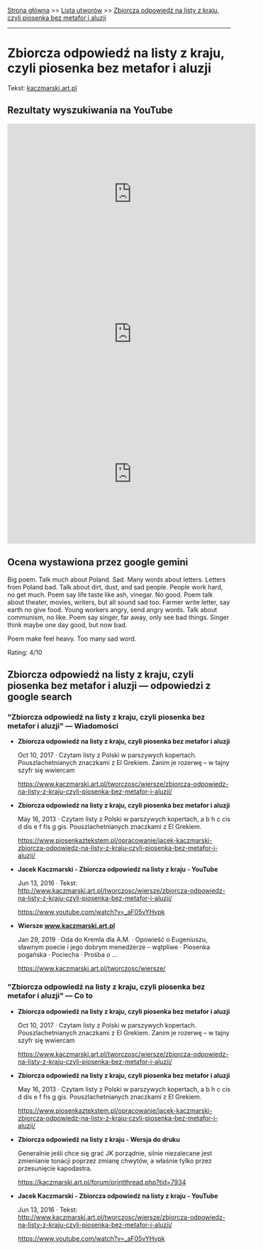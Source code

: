[Strona główna](../index.md) >> [Lista utworów](../list.md) >> [Zbiorcza odpowiedź na listy z kraju, czyli piosenka bez metafor i aluzji](682.md)

---

# Zbiorcza odpowiedź na listy z kraju, czyli piosenka bez metafor i aluzji

Tekst: [kaczmarski.art.pl](https://www.kaczmarski.art.pl/tworczosc/wiersze/zbiorcza-odpowiedz-na-listy-z-kraju-czyli-piosenka-bez-metafor-i-aluzji/)

## Rezultaty wyszukiwania na YouTube

<iframe width="560" height="315" src="https://www.youtube.com/embed/_aF05vYHvpk?si=IdontcarewhotheIRSsendsImnotpayingtaxes" title="YouTube video player" frameborder="0" allow="accelerometer; autoplay; clipboard-write; encrypted-media; gyroscope; picture-in-picture; web-share" referrerpolicy="strict-origin-when-cross-origin" allowfullscreen></iframe>

<iframe width="560" height="315" src="https://www.youtube.com/embed/mY5ovEojuQE?si=IdontcarewhotheIRSsendsImnotpayingtaxes" title="YouTube video player" frameborder="0" allow="accelerometer; autoplay; clipboard-write; encrypted-media; gyroscope; picture-in-picture; web-share" referrerpolicy="strict-origin-when-cross-origin" allowfullscreen></iframe>

<iframe width="560" height="315" src="https://www.youtube.com/embed/cc7KwJ5d1Os?si=IdontcarewhotheIRSsendsImnotpayingtaxes" title="YouTube video player" frameborder="0" allow="accelerometer; autoplay; clipboard-write; encrypted-media; gyroscope; picture-in-picture; web-share" referrerpolicy="strict-origin-when-cross-origin" allowfullscreen></iframe>

## Ocena wystawiona przez google gemini

Big poem. Talk much about Poland. Sad. Many words about letters. Letters from Poland bad. Talk about dirt, dust, and sad people. People work hard, no get much. Poem say life taste like ash, vinegar. No good. Poem talk about theater, movies, writers, but all sound sad too. Farmer write letter, say earth no give food. Young workers angry, send angry words. Talk about communism, no like. Poem say singer, far away, only see bad things. Singer think maybe one day good, but now bad.

Poem make feel heavy. Too many sad word.

Rating: 4/10


## Zbiorcza odpowiedź na listy z kraju, czyli piosenka bez metafor i aluzji — odpowiedzi z google search

### "Zbiorcza odpowiedź na listy z kraju, czyli piosenka bez metafor i aluzji" — Wiadomości

- **Zbiorcza odpowiedź na listy z kraju, czyli piosenka bez metafor i aluzji**

    Oct 10, 2017  ·  Czytam listy z Polski w parszywych kopertach. Pouszlachetnianych znaczkami z El Grekiem. Zanim je rozerwę – w tajny szyfr się wwiercam 

   <https://www.kaczmarski.art.pl/tworczosc/wiersze/zbiorcza-odpowiedz-na-listy-z-kraju-czyli-piosenka-bez-metafor-i-aluzji/>
- **Zbiorcza odpowiedź na listy z kraju, czyli piosenka bez metafor i aluzji**

    May 16, 2013  ·  Czytam listy z Polski w parszywych kopertach, a b h c cis d dis e f fis g gis. Pouszlachetnianych znaczkami z El Grekiem. 

   <https://www.piosenkaztekstem.pl/opracowanie/jacek-kaczmarski-zbiorcza-odpowiedz-na-listy-z-kraju-czyli-piosenka-bez-metafor-i-aluzji/>
- **Jacek Kaczmarski - Zbiorcza odpowiedź na listy z kraju - YouTube**

    Jun 13, 2016  ·  Tekst: http://www.kaczmarski.art.pl/tworczosc/wiersze/zbiorcza-odpowiedz-na-listy-z-kraju-czyli-piosenka-bez-metafor-i-aluzji/ 

   <https://www.youtube.com/watch?v=_aF05vYHvpk>
- **Wiersze www.kaczmarski.art.pl**

    Jan 29, 2019  ·  Oda do Kremla dla A.M. · Opowieść o Eugeniuszu, sławnym poecie i jego dobrym menedżerze – wątpliwe · Piosenka pogańska · Pociecha · Prośba o ... 

   <https://www.kaczmarski.art.pl/tworczosc/wiersze/>

### "Zbiorcza odpowiedź na listy z kraju, czyli piosenka bez metafor i aluzji" — Co to

- **Zbiorcza odpowiedź na listy z kraju, czyli piosenka bez metafor i aluzji**

    Oct 10, 2017  ·  Czytam listy z Polski w parszywych kopertach. Pouszlachetnianych znaczkami z El Grekiem. Zanim je rozerwę – w tajny szyfr się wwiercam 

   <https://www.kaczmarski.art.pl/tworczosc/wiersze/zbiorcza-odpowiedz-na-listy-z-kraju-czyli-piosenka-bez-metafor-i-aluzji/>
- **Zbiorcza odpowiedź na listy z kraju, czyli piosenka bez metafor i aluzji**

    May 16, 2013  ·  Czytam listy z Polski w parszywych kopertach, a b h c cis d dis e f fis g gis. Pouszlachetnianych znaczkami z El Grekiem. 

   <https://www.piosenkaztekstem.pl/opracowanie/jacek-kaczmarski-zbiorcza-odpowiedz-na-listy-z-kraju-czyli-piosenka-bez-metafor-i-aluzji/>
- **Zbiorcza odpowiedź na listy z kraju - Wersja do druku**

    Generalnie jeśli chce się grać JK porządnie, silnie niezalecane jest zmienianie tonacji poprzez zmianę chwytów, a właśnie tylko przez przesunięcie kapodastra. 

   <https://kaczmarski.art.pl/forum/printthread.php?tid=7934>
- **Jacek Kaczmarski - Zbiorcza odpowiedź na listy z kraju - YouTube**

    Jun 13, 2016  ·  Tekst: http://www.kaczmarski.art.pl/tworczosc/wiersze/zbiorcza-odpowiedz-na-listy-z-kraju-czyli-piosenka-bez-metafor-i-aluzji/ 

   <https://www.youtube.com/watch?v=_aF05vYHvpk>

